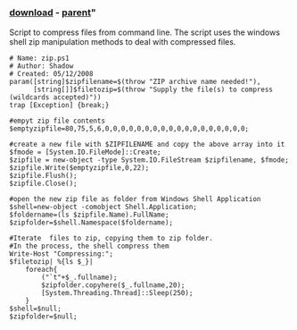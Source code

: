 ﻿---
pid:            412
parent:         411
children:       
poster:         zip files
title:          
date:           2008-05-28 08:18:23
format:         posh
---

# 

### [download](412.ps1) - [parent](411.md)"

Script to compress files from command line.
The script uses the windows shell zip manipulation methods to deal with compressed files.

```posh
# Name: zip.ps1
# Author: Shadow
# Created: 05/12/2008
param([string]$zipfilename=$(throw "ZIP archive name needed!"), 
      [string[]]$filetozip=$(throw "Supply the file(s) to compress (wildcards accepted)"))
trap [Exception] {break;}

#empyt zip file contents
$emptyzipfile=80,75,5,6,0,0,0,0,0,0,0,0,0,0,0,0,0,0,0,0,0,0;

#create a new file with $ZIPFILENAME and copy the above array into it
$fmode = [System.IO.FileMode]::Create;
$zipfile = new-object -type System.IO.FileStream $zipfilename, $fmode;
$zipfile.Write($emptyzipfile,0,22);
$zipfile.Flush();
$zipfile.Close();

#open the new zip file as folder from Windows Shell Application
$shell=new-object -comobject Shell.Application;
$foldername=(ls $zipfile.Name).FullName;
$zipfolder=$shell.Namespace($foldername);

#Iterate  files to zip, copying them to zip folder.
#In the process, the shell compress them
Write-Host "Compressing:";
$filetozip| %{ls $_}| 
    foreach{ 
        ("`t"+$_.fullname);
        $zipfolder.copyhere($_.fullname,20);
        [System.Threading.Thread]::Sleep(250);
    }
$shell=$null;
$zipfolder=$null;
```
